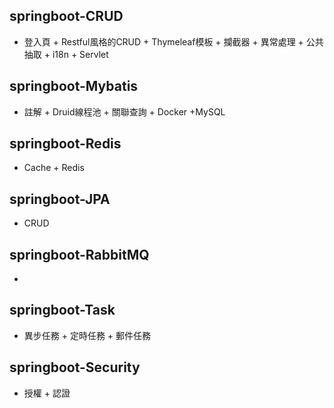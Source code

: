 ## springboot-CRUD
* 登入頁 + Restful風格的CRUD + Thymeleaf模板 + 攔截器 + 異常處理 + 公共抽取 + i18n + Servlet
## springboot-Mybatis
* 註解 + Druid線程池 + 關聯查詢 + Docker +MySQL
## springboot-Redis
* Cache + Redis 
## springboot-JPA
* CRUD
## springboot-RabbitMQ
*
## springboot-Task
* 異步任務 + 定時任務 + 郵件任務 

## springboot-Security
* 授權 + 認證
